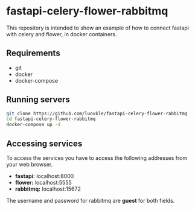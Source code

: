 # fastapi-celery-flower-rabbitmq

This repository is intended to show an example of how to connect fastapi with celery and flower, in docker containers.

## Requirements

- git
- docker
- docker-compose

## Running servers

```sh
git clone https://github.com/luovkle/fastapi-celery-flower-rabbitmq
cd fastapi-celery-flower-rabbitmq
docker-compose up -d
```

## Accessing services

To access the services you have to access the following addresses from your web browser.

- **fastapi:** localhost:8000
- **flower:** localhost:5555
- **rabbitmq:** localhost:15672

The username and password for rabbitmq are **guest** for both fields.
